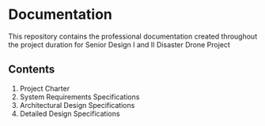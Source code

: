 # Documentation
This repository contains the professional documentation created throughout the project duration for Senior Design I and II Disaster Drone Project

## Contents

1. Project Charter
2. System Requirements Specifications
3. Architectural Design Specifications
4. Detailed Design Specifications


